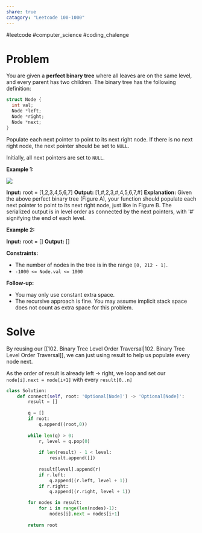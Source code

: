 ```yaml
---
share: true
catagory: "Leetcode 100-1000"
---
```

#leetcode #computer_science #coding_chalenge

# Problem

You are given a **perfect binary tree** where all leaves are on the same level, and every parent has two children. The binary tree has the following definition:
```c
struct Node {
  int val;
  Node *left;
  Node *right;
  Node *next;
}
```
Populate each next pointer to point to its next right node. If there is no next right node, the next pointer should be set to `NULL`.

Initially, all next pointers are set to `NULL`.

**Example 1:**

![](https://assets.leetcode.com/uploads/2019/02/14/116_sample.png)

**Input:** root = [1,2,3,4,5,6,7]
**Output:** [1,#,2,3,#,4,5,6,7,#]
**Explanation:** Given the above perfect binary tree (Figure A), your function should populate each next pointer to point to its next right node, just like in Figure B. The serialized output is in level order as connected by the next pointers, with '#' signifying the end of each level.

**Example 2:**

**Input:** root = []
**Output:** []

**Constraints:**

- The number of nodes in the tree is in the range `[0, 212 - 1]`.
- `-1000 <= Node.val <= 1000`

**Follow-up:**

- You may only use constant extra space.
- The recursive approach is fine. You may assume implicit stack space does not count as extra space for this problem.

# Solve

By reusing our [[102. Binary Tree Level Order Traversal|102. Binary Tree Level Order Traversal]], we can just using result to help us populate every node next.

As the order of result is already left -> right, we loop and set our
`node[i].next = node[i+1]` with every `result[0..n]`

```python
class Solution:
    def connect(self, root: 'Optional[Node]') -> 'Optional[Node]':
        result = []
        
        q = []
        if root:
            q.append((root,0))
            
        while len(q) > 0:
            r, level = q.pop(0)
            
            if len(result) - 1 < level:
                result.append([])
            
            result[level].append(r)
            if r.left:
                q.append((r.left, level + 1))
            if r.right:
                q.append((r.right, level + 1))

        for nodes in result:
            for i in range(len(nodes)-1):
                nodes[i].next = nodes[i+1]
            
        return root
```